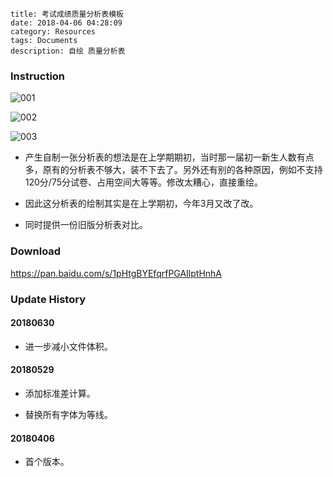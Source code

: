 ```
title: 考试成绩质量分析表模板
date: 2018-04-06 04:28:09
category: Resources
tags: Documents
description: 自绘 质量分析表
```

### Instruction

![001](/res/20180406-042809-001.webp)

![002](/res/20180406-042809-002.webp)

![003](/res/20180406-042809-003.webp)

* 产生自制一张分析表的想法是在上学期期初，当时那一届初一新生人数有点多，原有的分析表不够大，装不下去了。另外还有别的各种原因，例如不支持120分/75分试卷、占用空间大等等。修改太糟心，直接重绘。

* 因此这分析表的绘制其实是在上学期初，今年3月又改了改。

* 同时提供一份旧版分析表对比。

### Download

<https://pan.baidu.com/s/1pHtgBYEfqrfPGAIlptHnhA>

### Update History

#### 20180630

* 进一步减小文件体积。

#### 20180529

* 添加标准差计算。

* 替换所有字体为等线。

#### 20180406

* 首个版本。
